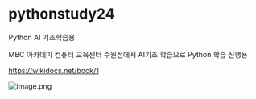 # pythonstudy24
Python AI 기초학습용

MBC 아카데미 컴퓨터 교육센터 수원점에서 AI기초 학습으로 Python 학습 진행용

https://wikidocs.net/book/1

![image.png](https://prod-files-secure.s3.us-west-2.amazonaws.com/6b66db54-d265-443b-ace6-0ff8f19e4cd0/1bb789ea-1da3-49ab-bb62-953ab04d4fde/image.png)
